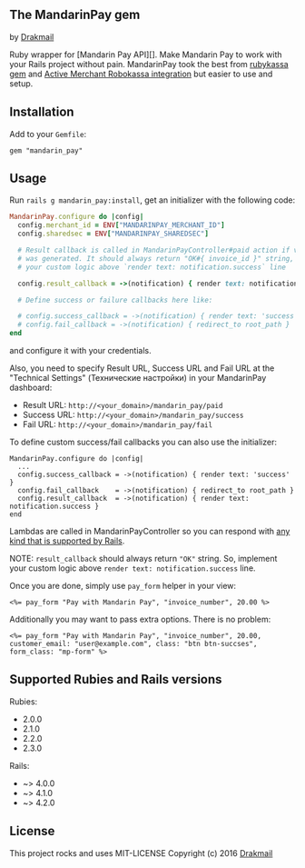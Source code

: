 ## The MandarinPay gem

by [Drakmail][]

[Drakmail]: http://drakmail.ru

Ruby wrapper for [Mandarin Pay API][]. Make Mandarin Pay to work with your Rails project without pain. MandarinPay took the best from [rubykassa gem][] and [Active Merchant Robokassa integration] but easier to use and setup.

[MandarinPay API]: http://mandarin_pay.com/sites/default/files/protokol_integracii_v0.5.5_0.pdf
[rubykassa gem]: https://github.com/ZeroOneStudio/rubykassa
[Active Merchant Robokassa integration]: https://github.com/Shopify/active_merchant/tree/master/lib/active_merchant/billing/integrations/robokassa

## Installation

Add to your `Gemfile`:

    gem "mandarin_pay"

## Usage

Run `rails g mandarin_pay:install`, get an initializer with the following code:

```ruby
MandarinPay.configure do |config|
  config.merchant_id = ENV["MANDARINPAY_MERCHANT_ID"]
  config.sharedsec = ENV["MANDARINPAY_SHAREDSEC"]

  # Result callback is called in MandarinPayController#paid action if valid signature
  # was generated. It should always return "OK#{ invoice_id }" string, so implement
  # your custom logic above `render text: notification.success` line

  config.result_callback = ->(notification) { render text: notification.success }

  # Define success or failure callbacks here like:

  # config.success_callback = ->(notification) { render text: 'success' }
  # config.fail_callback = ->(notification) { redirect_to root_path }
end
```

and configure it with your credentials.

Also, you need to specify Result URL, Success URL and Fail URL at the "Technical Settings" (Технические настройки) in your MandarinPay dashboard:

* Result URL: `http://<your_domain>/mandarin_pay/paid`
* Success URL: `http://<your_domain>/mandarin_pay/success`
* Fail URL: `http://<your_domain>/mandarin_pay/fail`

To define custom success/fail callbacks you can also use the initializer:

    MandarinPay.configure do |config|
      ...
      config.success_callback = ->(notification) { render text: 'success' }
      config.fail_callback    = ->(notification) { redirect_to root_path }
      config.result_callback  = ->(notification) { render text: notification.success }
    end

Lambdas are called in MandarinPayController so you can respond with [any kind that is supported by Rails](http://guides.rubyonrails.org/layouts_and_rendering.html#creating-responses).

NOTE: `result_callback` should always return `"OK"` string. So, implement your custom logic above `render text: notification.success` line.

Once you are done, simply use `pay_form` helper in your view:

    <%= pay_form "Pay with Mandarin Pay", "invoice_number", 20.00 %>

Additionally you may want to pass extra options. There is no problem:

    <%= pay_form "Pay with Mandarin Pay", "invoice_number", 20.00, customer_email: "user@example.com", class: "btn btn-succses", form_class: "mp-form" %>

## Supported Rubies and Rails versions

Rubies: 
* 2.0.0
* 2.1.0
* 2.2.0
* 2.3.0

Rails:
* ~> 4.0.0
* ~> 4.1.0
* ~> 4.2.0

## License

This project rocks and uses MIT-LICENSE
Copyright (c) 2016 [Drakmail][]

[Drakmail]: http://drakmail.ru
